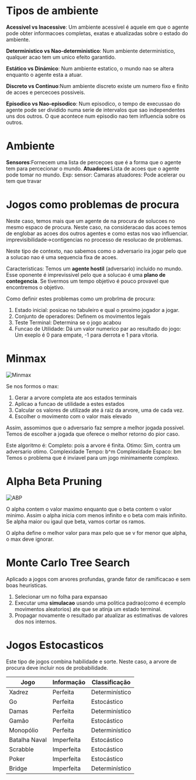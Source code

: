 # Tipos de ambiente
**Acessivel vs Inacessive**: Um ambiente acessivel é aquele em que o agente pode obter informacoes completas, exatas e atualizadas sobre o estado do ambiente.

**Deterministico vs Nao-deterministico**: Num ambiente deterministico, qualquer acao tem um unico efeito garantido.

**Estático vs Dinámico**: Num ambiente estatico, o mundo nao se altera enquanto o agente esta a atuar.

**Discreto vs Continuo**:Num ambiente discreto existe um numero fixo e finito de acoes e percecoes possiveis.

**Episodico vs Nao-episodico**: Num episodico, o tempo de execussao do agente pode ser dividido numa serie de intervalos que sao independentes uns dos outros. O que acontece num episodio nao tem influencia sobre os outros.

# Ambiente
**Sensores**:Fornecem uma lista de perceçoes que é a forma que o agente tem para percecionar o mundo.
**Atuadores**:Lista de acoes que o agente pode tomar no mundo.
Exp:
sensor: Camaras
atuadores: Pode acelerar ou tem que travar

# Jogos como problemas de procura
Neste caso, temos mais que um agente de na procura de solucoes no mesmo espaco de procura. Neste caso, na consideracao das acoes temos de englobar as acoes dos outros agentes e como estas nos vao influenciar.
imprevisibilidade->contigencias no processo de resolucao de problemas.

Neste tipo de contexto, nao sabemos como o adversario ira jogar pelo que a solucao nao é uma sequencia fixa de acoes.

Caracteristicas:
Temos um **agente hostil** (adversario) incluido no mundo. Esse oponente é imprevissivel pelo que a solucao é uma **plano de contegencia**. Se tivermos um tempo objetivo é pouco provavel que encontremos o objetivo.

Como definir estes problemas como um probrlma de procura:
1. Estado inicial: posicao no tabuleiro e qual o proximo jogador a jogar.
2. Conjunto de operadores: Definem os movimentos legais
3. Teste Terminal: Determina se o jogo acabou
4. Funcao de Utilidade: Dá um valor numerico par ao resultado do jogo: Um exeplo é 0 para empate, -1 para derrota e 1 para vitoria.

# Minmax

![Minmax](https://upload.wikimedia.org/wikipedia/commons/thumb/6/6f/Minimax.svg/400px-Minimax.svg.png)

Se nos formos o max:
1. Gerar a arvore completa ate aos estados terminais
2. Aplicao a funcao de utilidade a estes estados
3. Calcular os valores de utilizade ate á raiz da arvore, uma de cada vez.
4. Escolher o movimento com o valor mais elevado

Assim, assomimos que o adversario faz sempre a melhor jogada possivel. Temos de escolher a jogada que oferece o melhor retorno do pior caso.

Este algoritmo é:
Completo: pois a arvore é finita.
Otimo: Sim, contra um adversario otimo.
Complexidade Tempo: b^m
Complexidade Espaco: bm
Temos o problema que é inviavel para um jogo minimamente complexo.

# Alpha Beta Pruning
![ABP](https://d1m75rqqgidzqn.cloudfront.net/wp-data/2020/05/09000109/Blog-8-5-2020-06-1024x598.jpg)

O alpha contem o valor maximo enquanto que o beta contem o valor minimo. Assim o alpha inicia com menos infinito e o beta com mais infinito.
Se alpha maior ou igaul que beta, vamos cortar os ramos.

O alpha define o melhor valor para max pelo que se v for menor que alpha, o max deve ignorar.

# Monte Carlo Tree Search
Aplicado a jogos com arvores profundas, grande fator de ramificacao e sem boas heuristicas.
1. Selecionar um no folha para expansao 
2. Executar uma **simulacao** usando uma politica padrao(como é ecemplo movimentos aleatorios) ate que se atinja um estado terminal.
3. Propagar novamente o resultado par atualizar as estimativas de valores dos nos internos.

# Jogos Estocasticos
Este tipo de jogos combina habilidade e sorte. Neste caso, a arvore de procura deve incluir nos de probabilidade.

| Jogo         | Informação      | Classificação    |
|--------------|-----------------|------------------|
| Xadrez       | Perfeita        | Determinístico   |
| Go           | Perfeita        | Estocástico      |
| Damas        | Perfeita        | Determinístico   |
| Gamão        | Perfeita        | Estocástico      |
| Monopólio    | Perfeita        | Determinístico   |
| Batalha Naval| Imperfeita      | Estocástico      |
| Scrabble     | Imperfeita      | Estocástico      |
| Poker        | Imperfeita      | Estocástico      |
| Bridge       | Imperfeita      | Determinístico   |

